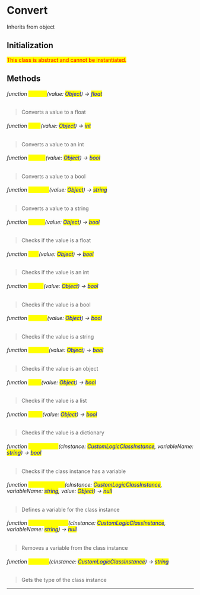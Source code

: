 # Convert
Inherits from object
## Initialization
<mark style="color:red;">This class is abstract and cannot be instantiated.</mark>

## Methods
###### function <mark style="color:yellow;">ToFloat</mark>(value: <mark style="color:blue;">Object</mark>) → <mark style="color:blue;">float</mark>
> Converts a value to a float

###### function <mark style="color:yellow;">ToInt</mark>(value: <mark style="color:blue;">Object</mark>) → <mark style="color:blue;">int</mark>
> Converts a value to an int

###### function <mark style="color:yellow;">ToBool</mark>(value: <mark style="color:blue;">Object</mark>) → <mark style="color:blue;">bool</mark>
> Converts a value to a bool

###### function <mark style="color:yellow;">ToString</mark>(value: <mark style="color:blue;">Object</mark>) → <mark style="color:blue;">string</mark>
> Converts a value to a string

###### function <mark style="color:yellow;">IsFloat</mark>(value: <mark style="color:blue;">Object</mark>) → <mark style="color:blue;">bool</mark>
> Checks if the value is a float

###### function <mark style="color:yellow;">IsInt</mark>(value: <mark style="color:blue;">Object</mark>) → <mark style="color:blue;">bool</mark>
> Checks if the value is an int

###### function <mark style="color:yellow;">IsBool</mark>(value: <mark style="color:blue;">Object</mark>) → <mark style="color:blue;">bool</mark>
> Checks if the value is a bool

###### function <mark style="color:yellow;">IsString</mark>(value: <mark style="color:blue;">Object</mark>) → <mark style="color:blue;">bool</mark>
> Checks if the value is a string

###### function <mark style="color:yellow;">IsObject</mark>(value: <mark style="color:blue;">Object</mark>) → <mark style="color:blue;">bool</mark>
> Checks if the value is an object

###### function <mark style="color:yellow;">IsList</mark>(value: <mark style="color:blue;">Object</mark>) → <mark style="color:blue;">bool</mark>
> Checks if the value is a list

###### function <mark style="color:yellow;">IsDict</mark>(value: <mark style="color:blue;">Object</mark>) → <mark style="color:blue;">bool</mark>
> Checks if the value is a dictionary

###### function <mark style="color:yellow;">HasVariable</mark>(cInstance: <mark style="color:blue;">CustomLogicClassInstance</mark>, variableName: <mark style="color:blue;">string</mark>) → <mark style="color:blue;">bool</mark>
> Checks if the class instance has a variable

###### function <mark style="color:yellow;">DefineVariable</mark>(cInstance: <mark style="color:blue;">CustomLogicClassInstance</mark>, variableName: <mark style="color:blue;">string</mark>, value: <mark style="color:blue;">Object</mark>) → <mark style="color:blue;">null</mark>
> Defines a variable for the class instance

###### function <mark style="color:yellow;">RemoveVariable</mark>(cInstance: <mark style="color:blue;">CustomLogicClassInstance</mark>, variableName: <mark style="color:blue;">string</mark>) → <mark style="color:blue;">null</mark>
> Removes a variable from the class instance

###### function <mark style="color:yellow;">GetType</mark>(cInstance: <mark style="color:blue;">CustomLogicClassInstance</mark>) → <mark style="color:blue;">string</mark>
> Gets the type of the class instance


---

